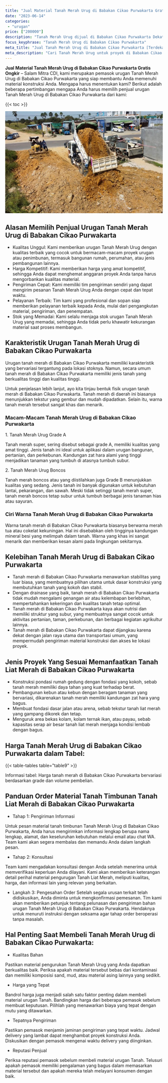 ```yaml
---
title: "Jual Material Tanah Merah Urug di Babakan Cikao Purwakarta Gratis Ongkir"
date: "2023-06-14"
categories:
 - "urugan"
price: ["200000"]
description: "Tanah Merah Urug dijual di Babakan Cikao Purwakarta Dekat. Tanah Merah Urug ini sering digunakan dalam proyek konstruksi sebagai material timbunan yang unggul dan sesuai spesifikasi. Silakan hubungi kami untuk informasi lebih lanjut."
focus_keyphrase: "Tanah Merah Urug di Babakan Cikao Purwakarta"
meta_title: "Jual Tanah Merah Urug di Babakan Cikao Purwakarta [Terdekat] - CDI"
meta_description: "Cari Tanah Merah Urug untuk proyek di Babakan Cikao Purwakarta? Kami menyediakan Tanah Merah Urug berkualitas untuk urugan lahan. Dapatkan penawaran terbaik sekarang."
---
```


**Jual Material Tanah Merah Urug di Babakan Cikao Purwakarta Gratis Ongkir** – Salam Mitra CDI, kami merupakan pemasok urugan Tanah Merah Urug di Babakan Cikao Purwakarta yang siap membantu Anda memenuhi material konstruksi Anda. Mengapa harus menentukan kami? Berikut adalah beberapa pertimbangan mengapa Anda harus memilih penjual urugan Tanah Merah Urug di Babakan Cikao Purwakarta dari kami:

{{< toc >}}

![Jual Material Tanah Merah Urug di Babakan Cikao Purwakarta Gratis Ongkir](/images/tanah/tanah-urug-18.jpg)

## Alasan Memilih Penjual Urugan Tanah Merah Urug di Babakan Cikao Purwakarta

*   Kualitas Unggul: Kami memberikan urugan Tanah Merah Urug dengan kualitas terbaik yang cocok untuk bermacam-macam proyek urugan atau penimbunan, termasuk bangunan rumah, perumahan, atau jenis pembangunan lainnya.
*   Harga Kompetitif: Kami memberikan harga yang amat kompetitif, sehingga Anda dapat menghemat anggaran proyek Anda tanpa harus mengorbankan kualitas material.
*   Pengiriman Cepat: Kami memiliki tim pengiriman sendiri yang dapat mengirim pesanan Tanah Merah Urug Anda dengan cepat dan tepat waktu.
*   Pelayanan Terbaik: Tim kami yang profesional dan sopan siap memberikan pelayanan terbaik kepada Anda, mulai dari pengangkutan material, pengiriman, dan penempatan.
*   Stok yang Memadai: Kami selalu menjaga stok urugan Tanah Merah Urug yang memadai, sehingga Anda tidak perlu khawatir kekurangan material saat proses membangun. 

## Karakteristik Urugan Tanah Merah Urug di Babakan Cikao Purwakarta

Urugan tanah merah di Babakan Cikao Purwakarta memiliki karakteristik yang bervariasi tergantung pada lokasi stoknya. Namun, secara umum tanah merah di Babakan Cikao Purwakarta memiliki jenis tanah yang berkualitas tinggi dan kualitas tinggi.

Untuk penjelasan lebih lanjut, ayo kita tinjau bentuk fisik urugan tanah merah di Babakan Cikao Purwakarta. Tanah merah di daerah ini biasanya menunjukkan tekstur yang gembur dan mudah dipadatkan. Selain itu, warna tanah merah tersebut sangat khas dan menarik.

### Macam-Macam Tanah Merah Urug di Babakan Cikao Purwakarta

1\. Tanah Merah Urug Grade A

Tanah merah super, sering disebut sebagai grade A, memiliki kualitas yang amat tinggi. Jenis tanah ini ideal untuk aplikasi dalam urugan bangunan, pertanian, dan perkebunan. Kandungan zat hara alami yang tinggi menjadikan tanaman yang tumbuh di atasnya tumbuh subur.

2\. Tanah Merah Urug Boncos

Tanah merah boncos atau yang diistilahkan juga Grade B menunjukkan kualitas yang sedang. Jenis tanah ini banyak digunakan untuk kebutuhan lantai, pekarangan, dan sawah. Meski tidak setinggi tanah merah super, tanah merah boncos tetap subur untuk tumbuh berbagai jenis tanaman hias atau sayuran.

### Ciri Warna Tanah Merah Urug di Babakan Cikao Purwakarta

Warna tanah merah di Babakan Cikao Purwakarta biasanya berwarna merah tua atau cokelat kekuningan. Hal ini disebabkan oleh tingginya kandungan mineral besi yang melimpah dalam tanah. Warna yang khas ini sangat menarik dan memberikan kesan alami pada lingkungan sekitarnya.

## Kelebihan Tanah Merah Urug di Babakan Cikao Purwakarta

*   Tanah merah di Babakan Cikao Purwakarta menawarkan stabilitas yang luar biasa, yang membuatnya pilihan utama untuk dasar konstruksi yang membutuhkan tanah yang kokoh dan stabil.
*   Dengan drainase yang baik, tanah merah di Babakan Cikao Purwakarta tidak mudah mengalami genangan air atau kelembapan berlebihan, mempertahankan kekeringan dan kualitas tanah tetap optimal.
*   Tanah merah di Babakan Cikao Purwakarta kaya akan nutrisi dan memiliki struktur yang subur, yang membuatnya sangat cocok untuk aktivitas pertanian, taman, perkebunan, dan berbagai kegiatan agrikultur lainnya.
*   Tanah merah di Babakan Cikao Purwakarta dapat dijangkau karena dekat dengan jalan raya utama dan transportasi umum, yang mempermudah pengiriman material konstruksi dan akses ke lokasi proyek.

## Jenis Proyek Yang Sesuai Memanfaatkan Tanah Liat Merah di Babakan Cikao Purwakarta

*   Konstruksi pondasi rumah gedung dengan fondasi yang kokoh, sebab tanah merah memiliki daya tahan yang kuat terhadap berat.
*   Pembangunan kebun atau kebun dengan beragam tanaman yang bervariasi, dikarenakan tanah merah memiliki kandungan zat hara yang bagus.
*   Membuat fondasi dasar jalan atau arena, sebab tekstur tanah liat merah yang gampang dikorek dan tetap.
*   Menguruk area bekas kolam, kolam ternak ikan, atau payau, sebab kapasitas serap air besar tanah liat merah menjaga kondisi lembab dengan bagus.

## Harga Tanah Merah Urug di Babakan Cikao Purwakarta dalam Tabel:

{{< table-tables table="table9" >}}

Informasi tabel: Harga tanah merah di Babakan Cikao Purwakarta bervariasi berdasarkan grade dan volume pembelian.

## Panduan Order Material Tanah Timbunan Tanah Liat Merah di Babakan Cikao Purwakarta

*   Tahap 1: Pengiriman Informasi

Untuk pesan material tanah timbunan Tanah Merah Urug di Babakan Cikao Purwakarta, Anda harus mengirimkan informasi lengkap berupa nama lengkap, alamat, dan keseluruhan kebutuhan melalui email atau chat WA. Team kami akan segera membalas dan memandu Anda dalam langkah pesan.
*   Tahap 2: Konsultasi

Team kami mengadakan konsultasi dengan Anda setelah menerima untuk memverifikasi keperluan Anda dilayani. Kami akan memberikan keterangan detail perihal material pengurugan Tanah Liat Merah, meliputi kualitas, harga, dan informasi lain yang relevan yang berkaitan.
*   Langkah 3: Pengesahan Order
Setelah segala urusan terkait telah didiskusikan, Anda diminta untuk mengkonfirmasi pemesanan. Tim kami akan memberikan petunjuk tentang pelunasan dan pengiriman bahan urugan Tanah Merah Urug di Babakan Cikao Purwakarta. Hendaknya untuk menuruti instruksi dengan seksama agar tahap order beroperasi tanpa masalah.

## Hal Penting Saat Membeli Tanah Merah Urug di Babakan Cikao Purwakarta:

*   Kualitas Bahan

Pastikan material pengurukan Tanah Merah Urug yang Anda dapatkan berkualitas baik. Periksa apakah material tersebut bebas dari kontaminasi dan memiliki komposisi sand, mud, atau material asing lainnya yang sedikit.
*   Harga yang Tepat

Bandrol harga juga menjadi salah satu faktor penting dalam membeli material urugan Tanah. Bandingkan harga dari beberapa pemasok sebelum membuat keputusan. Pilihlah yang menawarkan biaya yang tepat dengan mutu yang ditawarkan.
*   Tepatnya Pengiriman

Pastikan pemasok menjamin jaminan pengiriman yang tepat waktu. Jadwal delivery yang lambat dapat menghambat proyek konstruksi Anda. Diskusikan dengan pemasok mengenai waktu delivery yang diinginkan.
*   Reputasi Penjual

Periksa reputasi pemasok sebelum membeli material urugan Tanah. Telusuri apakah pemasok memiliki pengalaman yang bagus dalam memasarkan material tersebut dan apakah mereka telah melayani konsumen dengan baik.